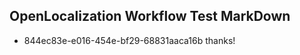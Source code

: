 ## OpenLocalization Workflow Test MarkDown
* 844ec83e-e016-454e-bf29-68831aaca16b thanks!

<!--HONumber=Sep16_HO1-->


